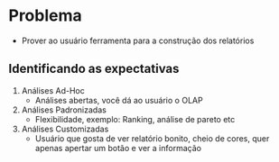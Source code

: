 # Problema
* Prover ao usuário ferramenta para a construção dos relatórios

## Identificando as expectativas
1. Análises Ad-Hoc
   * Análises abertas, você dá ao usuário o OLAP
2. Análises Padronizadas
   * Flexibilidade, exemplo: Ranking, análise de pareto etc
3. Análises Customizadas
   * Usuário que gosta de ver relatório bonito, cheio de cores, quer apenas apertar um botão e ver a informação